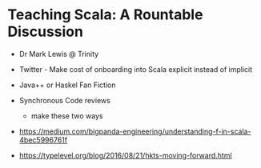 # Teaching Scala: A Rountable Discussion

* Dr Mark Lewis @ Trinity 

* Twitter - Make cost of onboarding into Scala explicit instead of implicit

* Java++ or Haskel Fan Fiction

* Synchronous Code reviews
  * make these two ways

* https://medium.com/bigpanda-engineering/understanding-f-in-scala-4bec5996761f
* https://typelevel.org/blog/2016/08/21/hkts-moving-forward.html
